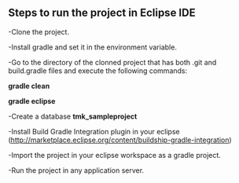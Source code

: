 ## Steps to run the project in Eclipse IDE


-Clone the project.

-Install gradle and set it in the environment variable.

-Go to the directory of the clonned project that has both .git and build.gradle files and execute the following commands:

**gradle clean**

**gradle eclipse**

-Create a database **tmk_sampleproject**

-Install Build Gradle Integration plugin in your eclipse (http://marketplace.eclipse.org/content/buildship-gradle-integration)

-Import the project in your eclipse workspace as a gradle project.

-Run the project in any application server.


